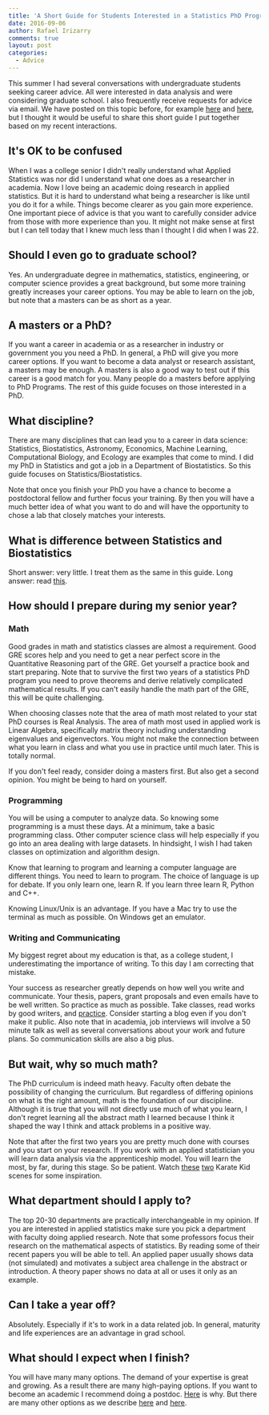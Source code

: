 ```yaml
---
title: 'A Short Guide for Students Interested in a Statistics PhD Program'
date: 2016-09-06
author: Rafael Irizarry
comments: true
layout: post
categories:
  - Advice
---
```


This summer I had several conversations with undergraduate
students seeking career advice. All were interested in data analysis
and were considering graduate school. I also frequently receive 
requests for advice via email. We have posted on this topic
before, for example
[here](http://simplystatistics.org/2015/02/18/navigating-big-data-careers-with-a-statistics-phd/)
and
[here](http://simplystatistics.org/2015/11/09/biostatistics-its-not-what-you-think-it-is/), but
I thought it would be useful to share this short guide I put together based on my recent interactions.

## It's OK to be confused

When I was a college senior I didn't really understand what Applied
Statistics was nor did I understand what one does as a researcher in
academia. Now I love being an academic doing research in applied statistics.
But it is hard to understand what being a researcher is like until you do
it for a while. Things become clearer as you gain more experience. One
important piece of advice is 
that you want to carefully consider advice from those with more
experience than you. It might not make sense at first but I
can tell today that I knew much less than I thought I did when I was 22. 


## Should I even go to graduate school?

Yes. An undergraduate degree in mathematics, statistics, engineering, or computer science
provides a great background, but some more training greatly increases
your career options. You may be able to learn on the job, but note
that a masters can be as short as a year.

## A masters or a PhD?

If you want a career in academia or as a researcher in industry or
government you you need a PhD. In general, a PhD will 
give you more career options. If you want to become a data analyst or
research assistant, a masters may be enough. A masters is also a good way
to test out if this career is a good match for you. Many people do a
masters before applying to PhD Programs. The rest of this guide
focuses on those interested in a PhD.

## What discipline?

There are many disciplines that can lead you to a career in data
science: Statistics, Biostatistics, Astronomy, Economics, Machine Learning, Computational
Biology, and Ecology are examples that come to mind. I did my PhD
in Statistics and got a job in a Department of Biostatistics. So this
guide focuses on Statistics/Biostatistics.

Note that once you finish your PhD you have a chance to become a 
postdoctoral fellow and further focus your training. By then you will have a
much better idea of what you want to do and will have the opportunity
to chose a lab that closely matches your interests.


## What is difference between Statistics and Biostatistics

Short answer: very little. I treat them as the same in this guide. Long answer: read
[this](http://simplystatistics.org/2015/11/09/biostatistics-its-not-what-you-think-it-is/).

## How should I prepare during my senior year?

### Math

Good grades in math and statistics classes
are almost a requirement. Good GRE scores help and you need to get a near perfect score in
the Quantitative Reasoning part of the GRE. Get yourself a practice
book and start preparing. Note that to survive the first two years of a statistics PhD program
you need to prove theorems and derive relatively complicated
mathematical results. If you can't easily handle the math part of the GRE, this will be
quite challenging.

When choosing classes note that the area of math most related to your
stat PhD courses is Real
Analysis. The area of math most used in applied work is Linear
Algebra, specifically matrix theory including understanding
eigenvalues and eigenvectors. You might not make the connection between
what you learn in class and what you use in practice until much
later. This is totally normal. 

If you don't feel ready, consider doing a masters first. But also get
a second opinion. You might be being to hard on yourself.

### Programming

You will be using a computer to analyze data. So knowing some
programming is a must these days. At a minimum, take a basic
programming class. Other computer science class will help especially
if you go into an area dealing with large datasets. In hindsight, I
wish I had taken classes on optimization and algorithm design. 

Know that learning to program and learning a computer language are
different things. You need to learn to program. The choice of language
is up for debate. If you only learn one, learn R. If you learn three
learn R, Python and C++.

Knowing Linux/Unix is an advantage. If you have a Mac try to use the
terminal as much as possible. On Windows get an emulator.


### Writing and Communicating

My biggest regret about my education is that, as a college student, I underestimating the importance
of writing. To this day I am correcting that mistake.

Your success as researcher greatly depends on how well
you write and communicate. Your thesis, papers, grant
proposals and even emails have to be well written. So practice as much as
possible. Take classes, read works by good writers, and
[practice](http://bulletin.imstat.org/2011/09/terence%E2%80%99s-stuff-speaking-reading-writing/). Consider
starting a blog even if you don't make it public. Also note that in
academia, job interviews will
involve a 50 minute talk as well as several conversations about your
work and future plans. So communication skills are also a big plus. 


## But wait, why so much math?

The PhD curriculum is indeed math heavy. Faculty often debate the
possibility of changing the curriculum. But regardless of 
differing opinions on what is the right amount, math is the
foundation of our discipline. Although it is true that you will not
directly use much of what you learn, I don't regret learning all the abstract
math I learned because I think it shaped the way I think and attack
problems in a positive way.

Note that after the first two years you are
pretty much done with courses and you start on your research. If you work with an
applied statistician you will learn data analysis via the
apprenticeship model. You will learn the most, by far, during this
stage. So be patient. Watch
[these](https://www.youtube.com/watch?v=R37pbIySnjg)
[two](https://www.youtube.com/watch?v=Bg21M2zwG9Q) Karate Kid scenes
for some inspiration.


## What department should I apply to?

The top 20-30 departments are practically interchangeable in my
opinion. If you are interested in applied statistics make sure you
pick a department with faculty doing applied research. Note that some
professors focus their research on the mathematical aspects of
statistics. By reading some of their recent papers you will be able to
tell. An applied paper usually shows data (not simulated) and
motivates a subject area challenge in the abstract or introduction. A
theory paper shows no data at all or uses it only as an example.


## Can I take a year off?

Absolutely. Especially if it's to work in a data related job. In
general, maturity and life experiences are an advantage in grad school.

## What should I expect when I finish?

You will have many many options. The demand of your expertise is
great and growing. As a result there are many high-paying options. If you want to
become an academic I recommend doing a postdoc. [Here](http://simplystatistics.org/2011/12/28/grad-students-in-bio-statistics-do-a-postdoc/) is why.
But there are many other options as we describe [here](http://simplystatistics.org/2015/02/18/navigating-big-data-careers-with-a-statistics-phd/)
 and [here](http://simplystatistics.org/2011/09/12/advice-for-stats-students-on-the-academic-job-market/).




